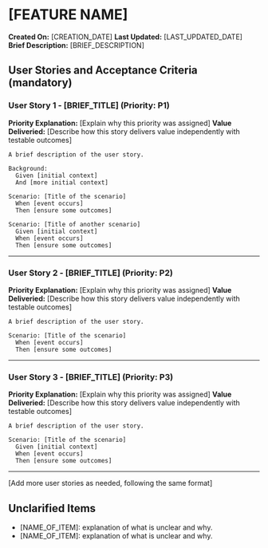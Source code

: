 [FEATURE NAME]
===

**Created On:** [CREATION_DATE]
**Last Updated:** [LAST_UPDATED_DATE]
**Brief Description:** [BRIEF_DESCRIPTION]

## User Stories and Acceptance Criteria **(mandatory)**

<!--
  IMPORTANT: User stories should be PRIORITIZED as user journeys ordered by importance.
  Each story should be INDEPENDENTLY TESTABLE - meaning implementing ONE story at a time,
  you should focus on delivering viable MVP (Minimum Viable Product) to produce value early and often.

  Assign priorities (P1, P2, P3, etc.) to each story, where P1 is the most critical.
  Think of each story as a standalone slice of functionality that can be:
  - Developed independently
  - Tested independently
  - Deployed independently
  - Demonstrated to users independently
-->

<!--
  User Story Template
  ===

  ### User Story X - [BRIEF_TITLE] (Priority: PX)
    **Priority Explanation:** [Explain why this priority was assigned]
    **Value Deliveried:** [Describe how this story delivers value independently with testable outcomes]

    ```gherkin
    A brief description of the user story.

    Scenario: [Title of the scenario]
      When [event occurs]
      Then [ensure some outcomes]
    ```
--->

### User Story 1 - [BRIEF_TITLE] (Priority: P1)

**Priority Explanation:** [Explain why this priority was assigned]
**Value Deliveried:** [Describe how this story delivers value independently with testable outcomes]

<!--
 Use Gherkin style to define acceptance criteria for the user story.
-->

```gherkin
A brief description of the user story.

Background:
  Given [initial context]
  And [more initial context]

Scenario: [Title of the scenario]
  When [event occurs]
  Then [ensure some outcomes]

Scenario: [Title of another scenario]
  Given [initial context]
  When [event occurs]
  Then [ensure some outcomes]
```

---

### User Story 2 - [BRIEF_TITLE] (Priority: P2)

**Priority Explanation:** [Explain why this priority was assigned]
**Value Deliveried:** [Describe how this story delivers value independently with testable outcomes]

```gherkin
A brief description of the user story.

Scenario: [Title of the scenario]
  When [event occurs]
  Then [ensure some outcomes]
```

---

### User Story 3 - [BRIEF_TITLE] (Priority: P3)

**Priority Explanation:** [Explain why this priority was assigned]
**Value Deliveried:** [Describe how this story delivers value independently with testable outcomes]

```gherkin
A brief description of the user story.

Scenario: [Title of the scenario]
  Given [initial context]
  When [event occurs]
  Then [ensure some outcomes]
```

---

[Add more user stories as needed, following the same format]

## Unclarified Items

<!--
  IMPORTANT: This section only include items which user allowed to be left unclear after asking for clarifications.
-->

- [NAME_OF_ITEM]: explanation of what is unclear and why.
- [NAME_OF_ITEM]: explanation of what is unclear and why.
